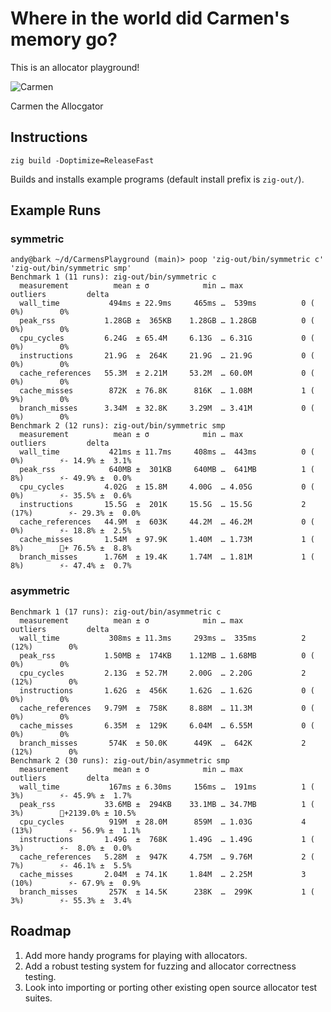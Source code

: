 # Where in the world did Carmen's memory go?

This is an allocator playground!

![Carmen](https://raw.githubusercontent.com/ziglang/logo/refs/heads/master/carmen.svg)

Carmen the Allocgator

## Instructions

```
zig build -Doptimize=ReleaseFast
```

Builds and installs example programs (default install prefix is `zig-out/`).

## Example Runs

### symmetric

```
andy@bark ~/d/CarmensPlayground (main)> poop 'zig-out/bin/symmetric c' 'zig-out/bin/symmetric smp'
Benchmark 1 (11 runs): zig-out/bin/symmetric c
  measurement          mean ± σ            min … max           outliers         delta
  wall_time           494ms ± 22.9ms     465ms …  539ms          0 ( 0%)        0%
  peak_rss           1.28GB ±  365KB    1.28GB … 1.28GB          0 ( 0%)        0%
  cpu_cycles         6.24G  ± 65.4M     6.13G  … 6.31G           0 ( 0%)        0%
  instructions       21.9G  ±  264K     21.9G  … 21.9G           0 ( 0%)        0%
  cache_references   55.3M  ± 2.21M     53.2M  … 60.0M           0 ( 0%)        0%
  cache_misses        872K  ± 76.8K      816K  … 1.08M           1 ( 9%)        0%
  branch_misses      3.34M  ± 32.8K     3.29M  … 3.41M           0 ( 0%)        0%
Benchmark 2 (12 runs): zig-out/bin/symmetric smp
  measurement          mean ± σ            min … max           outliers         delta
  wall_time           421ms ± 11.7ms     408ms …  443ms          0 ( 0%)        ⚡- 14.9% ±  3.1%
  peak_rss            640MB ±  301KB     640MB …  641MB          1 ( 8%)        ⚡- 49.9% ±  0.0%
  cpu_cycles         4.02G  ± 15.8M     4.00G  … 4.05G           0 ( 0%)        ⚡- 35.5% ±  0.6%
  instructions       15.5G  ±  201K     15.5G  … 15.5G           2 (17%)        ⚡- 29.3% ±  0.0%
  cache_references   44.9M  ±  603K     44.2M  … 46.2M           0 ( 0%)        ⚡- 18.8% ±  2.5%
  cache_misses       1.54M  ± 97.9K     1.40M  … 1.73M           1 ( 8%)        💩+ 76.5% ±  8.8%
  branch_misses      1.76M  ± 19.4K     1.74M  … 1.81M           1 ( 8%)        ⚡- 47.4% ±  0.7%
```

### asymmetric

```
Benchmark 1 (17 runs): zig-out/bin/asymmetric c
  measurement          mean ± σ            min … max           outliers         delta
  wall_time           308ms ± 11.3ms     293ms …  335ms          2 (12%)        0%
  peak_rss           1.50MB ±  174KB    1.12MB … 1.68MB          0 ( 0%)        0%
  cpu_cycles         2.13G  ± 52.7M     2.00G  … 2.20G           2 (12%)        0%
  instructions       1.62G  ±  456K     1.62G  … 1.62G           0 ( 0%)        0%
  cache_references   9.79M  ±  758K     8.88M  … 11.3M           0 ( 0%)        0%
  cache_misses       6.35M  ±  129K     6.04M  … 6.55M           0 ( 0%)        0%
  branch_misses       574K  ± 50.0K      449K  …  642K           2 (12%)        0%
Benchmark 2 (30 runs): zig-out/bin/asymmetric smp
  measurement          mean ± σ            min … max           outliers         delta
  wall_time           167ms ± 6.30ms     156ms …  191ms          1 ( 3%)        ⚡- 45.9% ±  1.7%
  peak_rss           33.6MB ±  294KB    33.1MB … 34.7MB          1 ( 3%)        💩+2139.0% ± 10.5%
  cpu_cycles          919M  ± 28.0M      859M  … 1.03G           4 (13%)        ⚡- 56.9% ±  1.1%
  instructions       1.49G  ±  768K     1.49G  … 1.49G           1 ( 3%)        ⚡-  8.0% ±  0.0%
  cache_references   5.28M  ±  947K     4.75M  … 9.76M           2 ( 7%)        ⚡- 46.1% ±  5.5%
  cache_misses       2.04M  ± 74.1K     1.84M  … 2.25M           3 (10%)        ⚡- 67.9% ±  0.9%
  branch_misses       257K  ± 14.5K      238K  …  299K           1 ( 3%)        ⚡- 55.3% ±  3.4%
```

## Roadmap

 1. Add more handy programs for playing with allocators.
 2. Add a robust testing system for fuzzing and allocator correctness testing.
 3. Look into importing or porting other existing open source allocator test suites.

